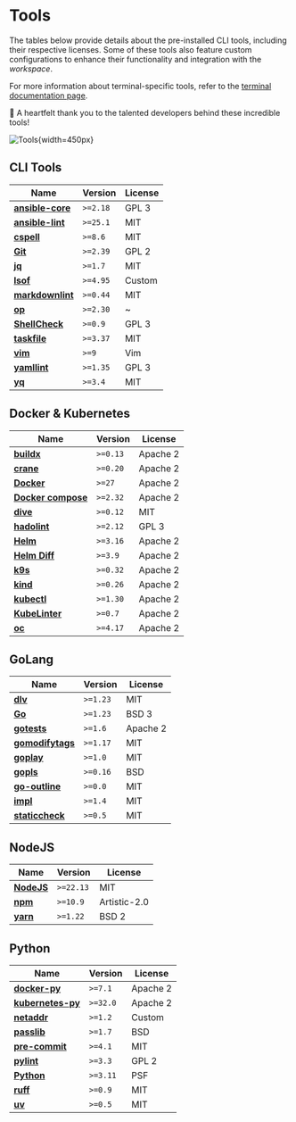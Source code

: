 # Tools

The tables below provide details about the pre-installed CLI tools, including their respective
licenses.
Some of these tools also feature custom configurations to enhance their functionality and
integration with the *workspace*.

For more information about terminal-specific tools, refer to the
[terminal documentation page](/editor/terminal#licenses).

👏 A heartfelt thank you to the talented developers behind these incredible tools!

![Tools](/home/tools.png){width=450px}

## CLI Tools

| Name                 | Version      | License  |
| -------------------- | ------------ | -------- |
| **[ansible-core][]** | `>=2.18`     | GPL 3    |
| **[ansible-lint][]** | `>=25.1`    | MIT      |
| **[cspell][]**       | `>=8.6`      | MIT      |
| **[Git][]**          | `>=2.39`     | GPL 2    |
| **[jq][]**           | `>=1.7`      | MIT      |
| **[lsof][]**         | `>=4.95`     | Custom   |
| **[markdownlint][]** | `>=0.44`     | MIT      |
| **[op][]**           | `>=2.30`     | ~        |
| **[ShellCheck][]**   | `>=0.9`      | GPL 3    |
| **[taskfile][]**     | `>=3.37`     | MIT      |
| **[vim][]**          | `>=9`        | Vim      |
| **[yamllint][]**     | `>=1.35`     | GPL 3    |
| **[yq][]**           | `>=3.4`      | MIT      |

## Docker & Kubernetes

| Name                   | Version  | License  |
| ---------------------- | -------- | -------- |
| **[buildx][]**         | `>=0.13` | Apache 2 |
| **[crane][]**          | `>=0.20` | Apache 2 |
| **[Docker][]**         | `>=27`   | Apache 2 |
| **[Docker compose][]** | `>=2.32` | Apache 2 |
| **[dive][]**           | `>=0.12` | MIT      |
| **[hadolint][]**       | `>=2.12` | GPL 3    |
| **[Helm][]**           | `>=3.16` | Apache 2 |
| **[Helm Diff][]**      | `>=3.9`  | Apache 2 |
| **[k9s][]**            | `>=0.32` | Apache 2 |
| **[kind][]**           | `>=0.26` | Apache 2 |
| **[kubectl][]**        | `>=1.30` | Apache 2 |
| **[KubeLinter][]**     | `>=0.7`  | Apache 2 |
| **[oc][]**             | `>=4.17` | Apache 2 |

## GoLang

| Name                 | Version  | License  |
| -------------------- | -------- | -------- |
| **[dlv][]**          | `>=1.23` | MIT      |
| **[Go][]**           | `>=1.23` | BSD 3    |
| **[gotests][]**      | `>=1.6`  | Apache 2 |
| **[gomodifytags][]** | `>=1.17` | MIT      |
| **[goplay][]**       | `>=1.0`  | MIT      |
| **[gopls][]**        | `>=0.16` | BSD      |
| **[go-outline][]**   | `>=0.0`  | MIT      |
| **[impl][]**         | `>=1.4`  | MIT      |
| **[staticcheck][]**  | `>=0.5`  | MIT      |

## NodeJS

| Name           | Version   | License      |
| -------------- | --------- | ------------ |
| **[NodeJS][]** | `>=22.13` | MIT          |
| **[npm][]**    | `>=10.9`  | Artistic-2.0 |
| **[yarn][]**   | `>=1.22`  | BSD 2        |

## Python

| Name                  | Version  | License  |
| --------------------- | -------- | -------- |
| **[docker-py][]**     | `>=7.1`  | Apache 2 |
| **[kubernetes-py][]** | `>=32.0` | Apache 2 |
| **[netaddr][]**       | `>=1.2`  | Custom   |
| **[passlib][]**       | `>=1.7`  | BSD      |
| **[pre-commit][]**    | `>=4.1`  | MIT      |
| **[pylint][]**        | `>=3.3`  | GPL 2    |
| **[Python][]**        | `>=3.11` | PSF      |
| **[ruff][]**          | `>=0.9`  | MIT      |
| **[uv][]**            | `>=0.5`  | MIT      |

[ansible-core]: https://github.com/ansible/ansible
[ansible-lint]: https://github.com/ansible-community/ansible-lint
[buildx]: https://github.com/docker/buildx
[crane]: https://github.com/google/go-containerregistry
[cspell]: https://github.com/streetsidesoftware/cspell
[dive]: https://github.com/wagoodman/dive
[dlv]: https://github.com/go-delve/delve/cmd/dlv
[Docker]: https://docs.docker.com/engine
[Docker compose]: https://github.com/docker/compose
[docker-py]: https://github.com/docker/docker-py
[Git]: https://git-scm.com/about/free-and-open-source
[Go]: https://github.com/golang/go
[gotests]: https://github.com/cweill/gotests/gotests
[gomodifytags]: https://github.com/fatih/gomodifytags
[goplay]: https://github.com/haya14busa/goplay/cmd/goplay
[gopls]: https://github.com/golang/tools
[go-outline]: https://github.com/ramya-rao-a/go-outline
[hadolint]: https://github.com/hadolint/hadolint
[Helm]: https://github.com/helm/helm
[Helm Diff]: https://github.com/databus23/helm-diff
[impl]: https://github.com/josharian/impl
[k9s]: https://github.com/derailed/k9s
[kind]: https://github.com/kubernetes-sigs/kind
[kubectl]: https://github.com/kubernetes/kubectl
[KubeLinter]: https://github.com/stackrox/kube-linter
[kubernetes-py]: https://github.com/kubernetes-client/python
[jq]: https://jqlang.github.io/jq
[lsof]: https://github.com/lsof-org/lsof
[markdownlint]: https://github.com/igorshubovych/markdownlint-cli
[netaddr]: https://github.com/netaddr/netaddr
[NodeJS]: https://github.com/nodejs/node
[npm]: https://github.com/npm/cli
[oc]: https://github.com/openshift/oc
[op]: https://developer.1password.com/docs/cli
[passlib]: https://foss.heptapod.net/python-libs/passlib
[pre-commit]: https://github.com/pre-commit/pre-commit
[pylint]: https://github.com/PyCQA/pylint
[Python]: https://python.org
[ruff]: https://github.com/charliermarsh/ruff
[ShellCheck]: https://github.com/koalaman/shellcheck
[staticcheck]: https://github.com/dominikh/go-tools
[taskfile]: https://github.com/go-task/task
[uv]: https://github.com/astral-sh/uv
[vim]: https://github.com/vim/vim
[yamllint]: https://github.com/adrienverge/yamllint
[yarn]: https://github.com/yarnpkg/yarn
[yq]: https://github.com/kislyuk/yq
